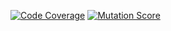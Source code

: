 [![Code Coverage](https://img.shields.io/badge/Code_Coverage-20.30%25-brightgreen)](https://img.shields.io/badge/Code_Coverage-20.30%25-brightgreen)
[![Mutation Score](https://img.shields.io/badge/Mutation_Score-13.20%25-brightgreen)](https://img.shields.io/badge/Mutation_Score-13.20%25-brightgreen)